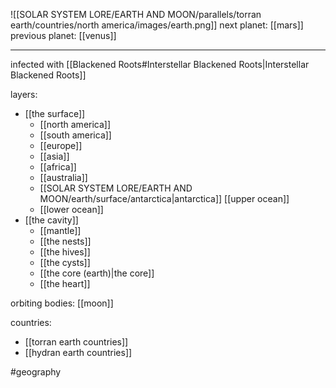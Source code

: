 ![[SOLAR SYSTEM LORE/EARTH AND MOON/parallels/torran earth/countries/north america/images/earth.png]]
next planet: [[mars]]
previous planet: [[venus]]

---
infected with [[Blackened Roots#Interstellar Blackened Roots|Interstellar Blackened Roots]]

layers:
- [[the surface]]
	- [[north america]]
	- [[south america]]
	- [[europe]]
	- [[asia]]
	- [[africa]]
	- [[australia]]
	- [[SOLAR SYSTEM LORE/EARTH AND MOON/earth/surface/antarctica|antarctica]]
	  [[upper ocean]]
	- [[lower ocean]]
- [[the cavity]]
	- [[mantle]]
	- [[the nests]]
	- [[the hives]]
	- [[the cysts]]
	- [[the core (earth)|the core]]
	- [[the heart]]

orbiting bodies: [[moon]]

countries:
- [[torran earth countries]]
- [[hydran earth countries]]

#geography